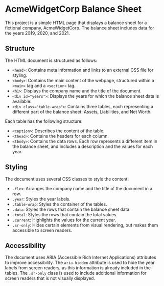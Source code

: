 # AcmeWidgetCorp Balance Sheet

This project is a simple HTML page that displays a balance sheet for a fictional company, AcmeWidgetCorp. The balance sheet includes data for the years 2019, 2020, and 2021.

## Structure

The HTML document is structured as follows:

- `<head>`: Contains meta information and links to an external CSS file for styling.
- `<body>`: Contains the main content of the webpage, structured within a `<main>` tag and a `<section>` tag.
- `<h1>`: Displays the company name and the title of the document.
- `<div id="years">`: Displays the years for which the balance sheet data is available.
- `<div class="table-wrap">`: Contains three tables, each representing a different part of the balance sheet: Assets, Liabilities, and Net Worth.

Each table has the following structure:

- `<caption>`: Describes the content of the table.
- `<thead>`: Contains the headers for each column.
- `<tbody>`: Contains the data rows. Each row represents a different item in the balance sheet, and includes a description and the values for each year.

## Styling

The document uses several CSS classes to style the content:

- `.flex`: Arranges the company name and the title of the document in a row.
- `.year`: Styles the year labels.
- `.table-wrap`: Styles the container of the tables.
- `.data`: Styles the rows that contain the balance sheet data.
- `.total`: Styles the rows that contain the total values.
- `.current`: Highlights the values for the current year.
- `.sr-only`: Hides certain elements from visual rendering, but makes them accessible to screen readers.

## Accessibility

The document uses ARIA (Accessible Rich Internet Applications) attributes to improve accessibility. The `aria-hidden` attribute is used to hide the year labels from screen readers, as this information is already included in the tables. The `.sr-only` class is used to include additional information for screen readers that is not visually displayed.